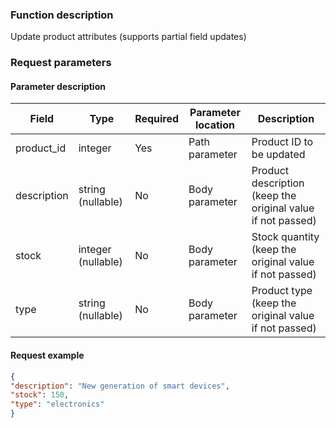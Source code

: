 ### Function description

Update product attributes (supports partial field updates)

### Request parameters

#### Parameter description

| Field | Type | Required | Parameter location | Description |
|--------------|--------------------|-------|----------|-----------------------------------|
| product_id | integer | Yes | Path parameter | Product ID to be updated |
| description | string (nullable) | No | Body parameter | Product description (keep the original value if not passed) |
| stock | integer (nullable) | No | Body parameter | Stock quantity (keep the original value if not passed) |
| type | string (nullable) | No | Body parameter | Product type (keep the original value if not passed) |

#### Request example

```json
{
"description": "New generation of smart devices",
"stock": 150,
"type": "electronics"
}
